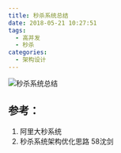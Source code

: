 ```yaml
---
title: 秒杀系统总结
date: 2018-05-21 10:27:51
tags:
  - 高并发
  - 秒杀
categories: 
  - 架构设计   
---
```


![秒杀系统总结](https://cloud.mail.126.com/dfs/service/secKillSummary.jpg?op=thumbFile&uid=www6v@126.com&account=www6v@126.com&file=eyJzIjoiZnM6Y2xvdWRzdG9yYWdlLm1haWwuMTI2OjM4MDAwMDYxMjAzIiwic2YiOiI0ODU2OTEyNzA0MTA6MzgwMDAwNjEyMDMiLCJpIjo4OTU1NTIyMjA4Mjg3ODEyLCJjcyI6eyJ0IjoxLCJ2IjoiYzA4NGZiMWQ4NGNmOGE2NmY2NWFkN2QzOGEyZTFkZDEifSwic3oiOjg0MDgxLCJjdCI6MTU0OTAxMTgxMjg0Nn0&size=1000x1000 "秒杀系统总结")

## 参考：

1. 阿里大秒系统
2. 秒杀系统架构优化思路 58沈剑


